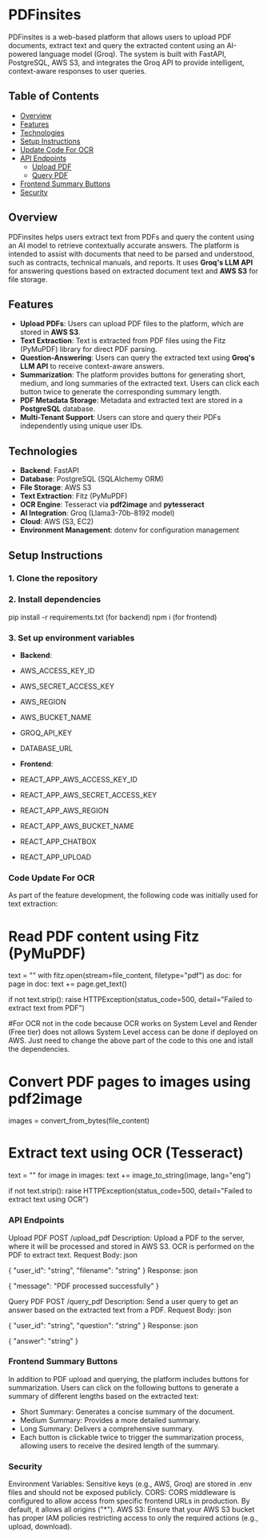 # **PDFinsites**

PDFinsites is a web-based platform that allows users to upload PDF documents, extract text and query the extracted content using an AI-powered language model (Groq). The system is built with FastAPI, PostgreSQL, AWS S3, and integrates the Groq API to provide intelligent, context-aware responses to user queries.

## **Table of Contents**

- [Overview](#overview)
- [Features](#features)
- [Technologies](#technologies)
- [Setup Instructions](#setup-instructions)
- [Update Code For OCR](#Code-Update-For-OCR)
- [API Endpoints](#api-endpoints)
  - [Upload PDF](#upload-pdf)
  - [Query PDF](#query-pdf)
- [Frontend Summary Buttons](#Frontend-Summary-Buttons)
- [Security](#security)

## **Overview**

PDFinsites helps users extract text from PDFs and query the content using an AI model to retrieve contextually accurate answers. The platform is intended to assist with documents that need to be parsed and understood, such as contracts, technical manuals, and reports. It uses **Groq's LLM API** for answering questions based on extracted document text and **AWS S3** for file storage.

## **Features**

- **Upload PDFs**: Users can upload PDF files to the platform, which are stored in **AWS S3**.
- **Text Extraction**: Text is extracted from PDF files using the Fitz (PyMuPDF) library for direct PDF parsing.
- **Question-Answering**: Users can query the extracted text using **Groq's LLM API** to receive context-aware answers.
- **Summarization**: The platform provides buttons for generating short, medium, and long summaries of the extracted text. Users can click each 
  button twice to generate the corresponding summary length.
- **PDF Metadata Storage**: Metadata and extracted text are stored in a **PostgreSQL** database.
- **Multi-Tenant Support**: Users can store and query their PDFs independently using unique user IDs.

## **Technologies**

- **Backend**: FastAPI
- **Database**: PostgreSQL (SQLAlchemy ORM)
- **File Storage**: AWS S3
- **Text Extraction**: Fitz (PyMuPDF)
- **OCR Engine**: Tesseract via **pdf2image** and **pytesseract**
- **AI Integration**: Groq (Llama3-70b-8192 model)
- **Cloud**: AWS (S3, EC2)
- **Environment Management**: dotenv for configuration management

## **Setup Instructions**

### 1. Clone the repository

### 2.  Install dependencies
pip install -r requirements.txt (for backend)
npm i (for frontend)

### 3. Set up environment variables
 - **Backend**:
  - AWS_ACCESS_KEY_ID
  - AWS_SECRET_ACCESS_KEY
  - AWS_REGION
  - AWS_BUCKET_NAME
  - GROQ_API_KEY
  - DATABASE_URL
  
 - **Frontend**: 
  - REACT_APP_AWS_ACCESS_KEY_ID
  - REACT_APP_AWS_SECRET_ACCESS_KEY
  - REACT_APP_AWS_REGION
  - REACT_APP_AWS_BUCKET_NAME
  - REACT_APP_CHATBOX
  - REACT_APP_UPLOAD


### Code Update For OCR
As part of the feature development, the following code was initially used for text extraction:
# Read PDF content using Fitz (PyMuPDF)
text = ""
with fitz.open(stream=file_content, filetype="pdf") as doc:
    for page in doc:
        text += page.get_text()

if not text.strip():
    raise HTTPException(status_code=500, detail="Failed to extract text from PDF")

#For OCR not in the code because OCR works on System Level and Render (Free tier) does not allows System Level access can be done if deployed on AWS.
Just need to change the above part of the code to this one and istall the dependencies.

#  Convert PDF pages to images using pdf2image
images = convert_from_bytes(file_content)

# Extract text using OCR (Tesseract)
text = ""
for image in images:
    text += image_to_string(image, lang="eng")

if not text.strip():
    raise HTTPException(status_code=500, detail="Failed to extract text using OCR")


### API Endpoints
Upload PDF
POST /upload_pdf
Description: Upload a PDF to the server, where it will be processed and stored in AWS S3. OCR is performed on the PDF to extract text.
Request Body:
json

{
  "user_id": "string",
  "filename": "string"
}
Response:
json

{
  "message": "PDF processed successfully"
}

Query PDF
POST /query_pdf
Description: Send a user query to get an answer based on the extracted text from a PDF.
Request Body:
json

{
  "user_id": "string",
  "question": "string"
}
Response:
json

{
  "answer": "string"
}

### Frontend Summary Buttons
In addition to PDF upload and querying, the platform includes buttons for summarization. Users can click on the following buttons to generate a summary of different lengths based on the extracted text:

- Short Summary: Generates a concise summary of the document.
- Medium Summary: Provides a more detailed summary.
- Long Summary: Delivers a comprehensive summary.
- Each button is clickable twice to trigger the summarization process, allowing users to receive the desired length of the summary.

### Security
Environment Variables: Sensitive keys (e.g., AWS, Groq) are stored in .env files and should not be exposed publicly.
CORS: CORS middleware is configured to allow access from specific frontend URLs in production. By default, it allows all origins ("*").
AWS S3: Ensure that your AWS S3 bucket has proper IAM policies restricting access to only the required actions (e.g., upload, download).







